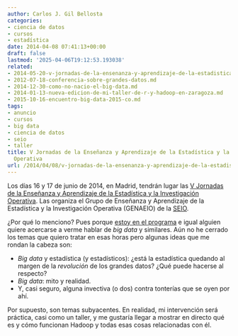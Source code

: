 ```yaml
---
author: Carlos J. Gil Bellosta
categories:
- ciencia de datos
- cursos
- estadística
date: 2014-04-08 07:41:13+00:00
draft: false
lastmod: '2025-04-06T19:12:53.193038'
related:
- 2014-05-20-v-jornadas-de-la-ensenanza-y-aprendizaje-de-la-estadistica-y-la-investigacion-operativa-2.md
- 2012-07-18-conferencia-sobre-grandes-datos.md
- 2014-12-30-como-no-nacio-el-big-data.md
- 2014-01-13-nueva-edicion-de-mi-taller-de-r-y-hadoop-en-zaragoza.md
- 2015-10-16-encuentro-big-data-2015-co.md
tags:
- anuncio
- cursos
- big data
- ciencia de datos
- seio
- taller
title: V Jornadas de la Enseñanza y Aprendizaje de la Estadística y la Investigación
  Operativa
url: /2014/04/08/v-jornadas-de-la-ensenanza-y-aprendizaje-de-la-estadistica-y-la-investigacion-operativa/
---
```


Los días 16 y 17 de junio de 2014, en Madrid, tendrán lugar las [V Jornadas de la Enseñanza y Aprendizaje de la Estadística y la Investigación Operativa](http://www.defensa.gob.es/genaeio2014/index.html). Las organiza el Grupo de Enseñanza y Aprendizaje de la Estadística y la Investigación Operativa (GENAEIO) de la [SEIO](http://www.seio.es).

¿Por qué lo menciono? Pues porque [estoy en el programa](http://www.defensa.gob.es/genaeio2014/html/programa.html) e igual alguien quiere acercarse a verme hablar de _big data_ y similares. Aún no he cerrado los temas que quiero tratar en esas horas pero algunas ideas que me rondan la cabeza son:

* _Big data_ y estadística (y estadísticos): ¿está la estadística quedando al margen de la _revolución_ de los grandes datos? ¿Qué puede hacerse al respecto?
* _Big data_: mito y realidad.
* Y, casi seguro, alguna invectiva (o dos) contra tonterías que se oyen por ahí.

Por supuesto, son temas subyacentes. En realidad, mi intervención será práctica, casi como un taller, y me gustaría llegar a mostrar en directo qué es y cómo funcionan Hadoop y todas esas cosas relacionadas con él.